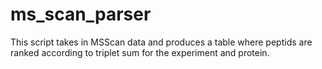 ms_scan_parser
==============

This script takes in MSScan data and produces a table where peptids are ranked according to triplet sum for the experiment and protein. 

